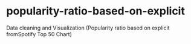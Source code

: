# popularity-ratio-based-on-explicit
Data cleaning and Visualization (Popularity ratio based on explicit fromSpotify Top 50 Chart)



